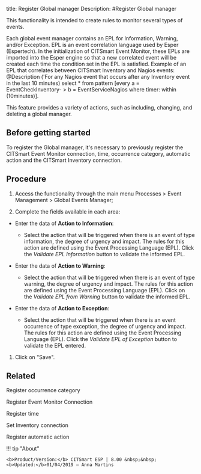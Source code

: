 title: Register Global manager
Description: 
#Register Global manager

This functionality is intended to create rules to monitor several types of
events.

Each global event manager contains an EPL for Information, Warning, and/or
Exception. EPL is an event correlation language used by Esper (Espertech). In
the initialization of CITSmart Event Monitor, these EPLs are imported into the
Esper engine so that a new correlated event will be created each time the
condition set in the EPL is satisfied. Example of an EPL that correlates between
CITSmart Inventory and Nagios events: \@Description ('For any Nagios event that
occurs after any Inventory event in the last 10 minutes) select \* from pattern
[every a = EventCheckInventory- \> b = EventServiceNagios where timer: within
(10minutes)].

This feature provides a variety of actions, such as including, changing, and
deleting a global manager.

Before getting started
--------------------------

To register the Global manager, it's necessary to previously register the
CITSmart Event Monitor connection, time, occurrence category, automatic action
and the CITSmart Inventory connection.

Procedure
-------------

1.  Access the functionality through the main menu Processes \> Event Management
    \> Global Events Manager;

2.  Complete the fields available in each area:

-   Enter the data of **Action to Information**:

    -   Select the action that will be triggered when there is an event of type
        information, the degree of urgency and impact. The rules for this action
        are defined using the Event Processing Language (EPL). Click
        the *Validate EPL Information* button to validate the informed EPL.

-   Enter the data of **Action to Warning**:

    -   Select the action that will be triggered when there is an event of type
        warning, the degree of urgency and impact. The rules for this action are
        defined using the Event Processing Language (EPL). Click on
        the *Validate EPL from Warning* button to validate the informed EPL.

-   Enter the data of **Action to Exception**:

    -   Select the action that will be triggered when there is an event
        occurrence of type exception, the degree of urgency and impact. The
        rules for this action are defined using the Event Processing Language
        (EPL). Click the *Validate EPL of Exception* button to validate the EPL
        entered.

1.  Click on "Save".

Related
-------

Register occurrence category

Register Event Monitor Connection

Register time

Set Inventory connection

Register automatic action


!!! tip "About"

    <b>Product/Version:</b> CITSmart ESP | 8.00 &nbsp;&nbsp;
    <b>Updated:</b>01/04/2019 – Anna Martins
